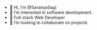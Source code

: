 - 👋 Hi, I’m @SaranyaSagi
- 👀 I’m interested in software development.
- 🌱 Full-stack Web Developer
- 💞️ I’m looking to collaborate on projects

<!---
SaranyaSagi/SaranyaSagi is a ✨ special ✨ repository because its `README.md` (this file) appears on your GitHub profile.
You can click the Preview link to take a look at your changes.
--->
